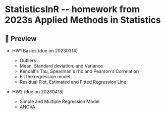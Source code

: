 # StatisticsInR -- homework from 2023s Applied Methods in Statistics

## 📝 Preview

- HW1 Basics (due on 20230314)
  - Outliers
  - Mean, Standard deviation, and Variance
  - Kendall's Tau, Spearman's rho and Pearson's Correlation
  - Fit the regression model
  - Residual Plot, Estimated and Fitted Regression Line
  
- HW2 (due on 20230413)
  - Simple and Multiple Regression Model
  - ANOVA
